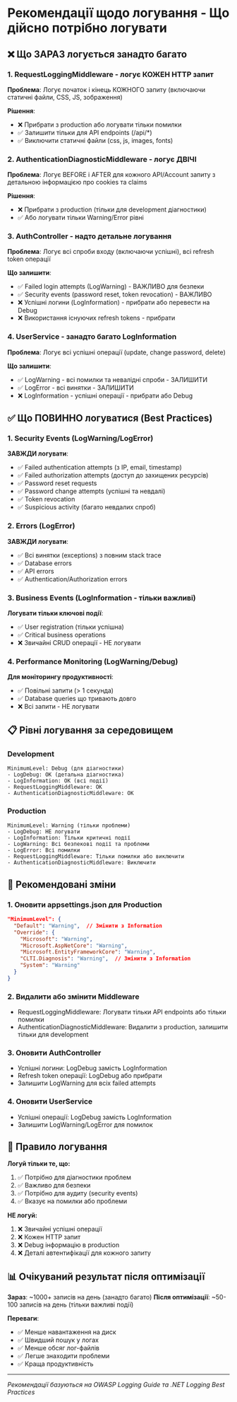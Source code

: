 # Рекомендації щодо логування - Що дійсно потрібно логувати

## ❌ Що ЗАРАЗ логується занадто багато

### 1. RequestLoggingMiddleware - логує КОЖЕН HTTP запит
**Проблема**: Логує початок і кінець КОЖНОГО запиту (включаючи статичні файли, CSS, JS, зображення)

**Рішення**: 
- ❌ Прибрати з production або логувати тільки помилки
- ✅ Залишити тільки для API endpoints (/api/*)
- ✅ Виключити статичні файли (css, js, images, fonts)

### 2. AuthenticationDiagnosticMiddleware - логує ДВІЧІ
**Проблема**: Логує BEFORE і AFTER для кожного API/Account запиту з детальною інформацією про cookies та claims

**Рішення**:
- ❌ Прибрати з production (тільки для development діагностики)
- ✅ Або логувати тільки Warning/Error рівні

### 3. AuthController - надто детальне логування
**Проблема**: Логує всі спроби входу (включаючи успішні), всі refresh token операції

**Що залишити**:
- ✅ Failed login attempts (LogWarning) - ВАЖЛИВО для безпеки
- ✅ Security events (password reset, token revocation) - ВАЖЛИВО
- ❌ Успішні логини (LogInformation) - прибрати або перевести на Debug
- ❌ Використання існуючих refresh tokens - прибрати

### 4. UserService - занадто багато LogInformation
**Проблема**: Логує всі успішні операції (update, change password, delete)

**Що залишити**:
- ✅ LogWarning - всі помилки та невалідні спроби - ЗАЛИШИТИ
- ✅ LogError - всі винятки - ЗАЛИШИТИ
- ❌ LogInformation - успішні операції - прибрати або Debug

## ✅ Що ПОВИННО логуватися (Best Practices)

### 1. Security Events (LogWarning/LogError)
**ЗАВЖДИ логувати**:
- ✅ Failed authentication attempts (з IP, email, timestamp)
- ✅ Failed authorization attempts (доступ до захищених ресурсів)
- ✅ Password reset requests
- ✅ Password change attempts (успішні та невдалі)
- ✅ Token revocation
- ✅ Suspicious activity (багато невдалих спроб)

### 2. Errors (LogError)
**ЗАВЖДИ логувати**:
- ✅ Всі винятки (exceptions) з повним stack trace
- ✅ Database errors
- ✅ API errors
- ✅ Authentication/Authorization errors

### 3. Business Events (LogInformation - тільки важливі)
**Логувати тільки ключові події**:
- ✅ User registration (тільки успішна)
- ✅ Critical business operations
- ❌ Звичайні CRUD операції - НЕ логувати

### 4. Performance Monitoring (LogWarning/Debug)
**Для моніторингу продуктивності**:
- ✅ Повільні запити (> 1 секунда)
- ✅ Database queries що тривають довго
- ❌ Всі запити - НЕ логувати

## 📋 Рівні логування за середовищем

### Development
```
MinimumLevel: Debug (для діагностики)
- LogDebug: OK (детальна діагностика)
- LogInformation: OK (всі події)
- RequestLoggingMiddleware: OK
- AuthenticationDiagnosticMiddleware: OK
```

### Production
```
MinimumLevel: Warning (тільки проблеми)
- LogDebug: НЕ логувати
- LogInformation: Тільки критичні події
- LogWarning: Всі безпекові події та проблеми
- LogError: Всі помилки
- RequestLoggingMiddleware: Тільки помилки або виключити
- AuthenticationDiagnosticMiddleware: Виключити
```

## 🔧 Рекомендовані зміни

### 1. Оновити appsettings.json для Production
```json
"MinimumLevel": {
  "Default": "Warning",  // Змінити з Information
  "Override": {
    "Microsoft": "Warning",
    "Microsoft.AspNetCore": "Warning",
    "Microsoft.EntityFrameworkCore": "Warning",
    "CLTI.Diagnosis": "Warning",  // Змінити з Information
    "System": "Warning"
  }
}
```

### 2. Видалити або змінити Middleware
- RequestLoggingMiddleware: Логувати тільки API endpoints або тільки помилки
- AuthenticationDiagnosticMiddleware: Видалити з production, залишити тільки для development

### 3. Оновити AuthController
- Успішні логини: LogDebug замість LogInformation
- Refresh token операції: LogDebug або прибрати
- Залишити LogWarning для всіх failed attempts

### 4. Оновити UserService
- Успішні операції: LogDebug замість LogInformation
- Залишити LogWarning/LogError для помилок

## 🎯 Правило логування

**Логуй тільки те, що:**
1. ✅ Потрібно для діагностики проблем
2. ✅ Важливо для безпеки
3. ✅ Потрібно для аудиту (security events)
4. ✅ Вказує на помилки або проблеми

**НЕ логуй:**
1. ❌ Звичайні успішні операції
2. ❌ Кожен HTTP запит
3. ❌ Debug інформацію в production
4. ❌ Деталі автентифікації для кожного запиту

## 📊 Очікуваний результат після оптимізації

**Зараз**: ~1000+ записів на день (занадто багато)
**Після оптимізації**: ~50-100 записів на день (тільки важливі події)

**Переваги**:
- ✅ Менше навантаження на диск
- ✅ Швидший пошук у логах
- ✅ Менше обсяг лог-файлів
- ✅ Легше знаходити проблеми
- ✅ Краща продуктивність

---

*Рекомендації базуються на OWASP Logging Guide та .NET Logging Best Practices*

